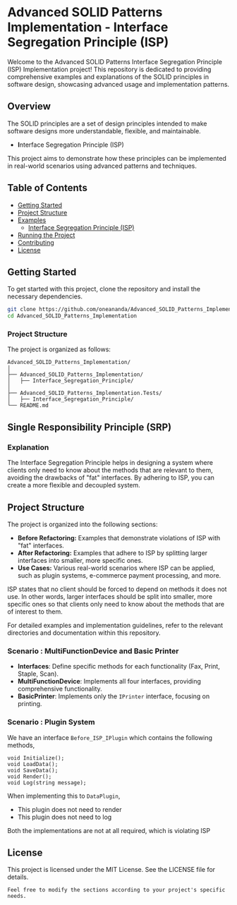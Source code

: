 ﻿# Advanced SOLID Patterns Implementation - Interface Segregation Principle (ISP)

Welcome to the Advanced SOLID Patterns  Interface Segregation Principle (ISP) Implementation project! This repository is dedicated to providing comprehensive examples and explanations of the SOLID principles in software design, showcasing advanced usage and implementation patterns.

## Overview

The SOLID principles are a set of design principles intended to make software designs more understandable, flexible, and maintainable. 

- **I**nterface Segregation Principle (ISP)

This project aims to demonstrate how these principles can be implemented in real-world scenarios using advanced patterns and techniques.

## Table of Contents

- [Getting Started](#getting-started)
- [Project Structure](#project-structure)
- [Examples](#examples)
  - [Interface Segregation Principle (ISP)](#interface-segregation-principle-isp)
- [Running the Project](#running-the-project)
- [Contributing](#contributing)
- [License](#license)

## Getting Started

To get started with this project, clone the repository and install the necessary dependencies.

```bash
git clone https://github.com/oneananda/Advanced_SOLID_Patterns_Implementation.git
cd Advanced_SOLID_Patterns_Implementation
```

### Project Structure

The project is organized as follows:

```
Advanced_SOLID_Patterns_Implementation/
│
├── Advanced_SOLID_Patterns_Implementation/
│   ├── Interface_Segregation_Principle/
│
├── Advanced_SOLID_Patterns_Implementation.Tests/
│   ├── Interface_Segregation_Principle/
└── README.md
```

## Single Responsibility Principle (SRP)

### Explanation

The Interface Segregation Principle helps in designing a system where clients only need to know about the methods that are relevant to them, avoiding the drawbacks of "fat" interfaces. By adhering to ISP, you can create a more flexible and decoupled system.

## Project Structure

The project is organized into the following sections:

- **Before Refactoring:** Examples that demonstrate violations of ISP with "fat" interfaces.
- **After Refactoring:** Examples that adhere to ISP by splitting larger interfaces into smaller, more specific ones.
- **Use Cases:** Various real-world scenarios where ISP can be applied, such as plugin systems, e-commerce payment processing, and more.

ISP states that no client should be forced to depend on methods it does not use. In other words, larger interfaces should be split into smaller, more specific ones so that clients only need to know about the methods that are of interest to them.

For detailed examples and implementation guidelines, refer to the relevant directories and documentation within this repository.

### Scenario : MultiFunctionDevice and Basic Printer

- **Interfaces**: Define specific methods for each functionality (Fax, Print, Staple, Scan).
- **MultiFunctionDevice**: Implements all four interfaces, providing comprehensive functionality.
- **BasicPrinter**: Implements only the `IPrinter` interface, focusing on printing.


### Scenario : Plugin System

We have an interface `Before_ISP_IPlugin` which contains the following methods,

```
void Initialize();
void LoadData();
void SaveData();
void Render();
void Log(string message);
```

When implementing this to `DataPlugin`, 

- This plugin does not need to render
- This plugin does not need to log

Both the implementations are not at all required, which is violating ISP


## License
This project is licensed under the MIT License. See the LICENSE file for details.

```
Feel free to modify the sections according to your project's specific needs.
```

